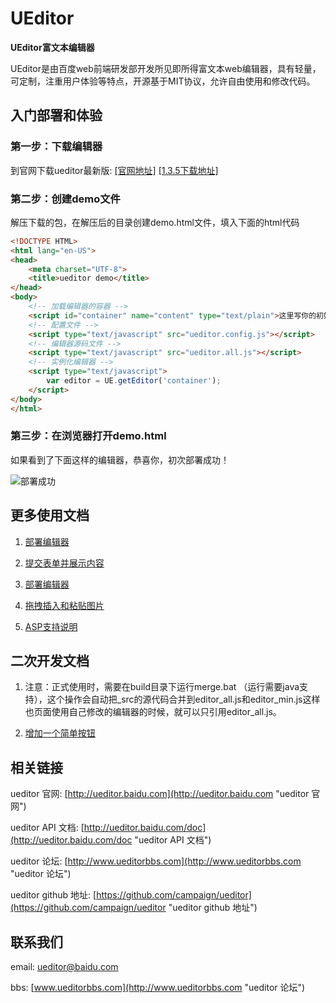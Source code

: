 UEditor
======

**UEditor富文本编辑器**

UEditor是由百度web前端研发部开发所见即所得富文本web编辑器，具有轻量，可定制，注重用户体验等特点，开源基于MIT协议，允许自由使用和修改代码。

## 入门部署和体验 ##

### 第一步：下载编辑器 ###

到官网下载ueditor最新版: [[官网地址]](http://ueditor.baidu.com/website/download.html#ueditor "官网地址") [[1.3.5下载地址]](http://ueditor.baidu.com/build/build_down.php?e=1_3_5-src)

### 第二步：创建demo文件 ###
解压下载的包，在解压后的目录创建demo.html文件，填入下面的html代码

```html
<!DOCTYPE HTML>
<html lang="en-US">
<head>
	<meta charset="UTF-8">
	<title>ueditor demo</title>
</head>
<body>
	<!-- 加载编辑器的容器 -->
	<script id="container" name="content" type="text/plain">这里写你的初始化内容</script>
	<!-- 配置文件 -->
	<script type="text/javascript" src="ueditor.config.js"></script>
	<!-- 编辑器源码文件 -->
	<script type="text/javascript" src="ueditor.all.js"></script>
	<!-- 实例化编辑器 -->
	<script type="text/javascript">
	    var editor = UE.getEditor('container');
	</script>
</body>
</html>
```

### 第三步：在浏览器打开demo.html ###

如果看到了下面这样的编辑器，恭喜你，初次部署成功！

![部署成功](http://www.ueditorbbs.com/data/attachment/forum/201311/01/180213cop7scr30s3p9wc0.png)

## 更多使用文档 ##

1. [部署编辑器](_doc/部署编辑器.md "部署编辑器")

2. [提交表单并展示内容](_doc/提交表单并展示内容.md "提交表单并展示内容")

3. [部署编辑器](_doc/路径配置.md "路径配置")

4. [拖拽插入和粘贴图片](_doc/拖拽插入和粘贴图片.md "拖拽插入和粘贴图片")

5. [ASP支持说明](_doc/ASP支持说明.md "ASP支持说明")

## 二次开发文档 ##

1. 注意：正式使用时，需要在build目录下运行merge.bat （运行需要java支持），这个操作会自动把_src的源代码合并到editor_all.js和editor_min.js这样也页面使用自己修改的编辑器的时候，就可以只引用editor_all.js。

2. [增加一个简单按钮](_doc/增加一个简单按钮.md "增加一个简单按钮")

## 相关链接 ##

ueditor 官网: [http://ueditor.baidu.com](http://ueditor.baidu.com "ueditor 官网")

ueditor API 文档: [http://ueditor.baidu.com/doc](http://ueditor.baidu.com/doc "ueditor API 文档")

ueditor 论坛: [http://www.ueditorbbs.com](http://www.ueditorbbs.com "ueditor 论坛")

ueditor github 地址: [https://github.com/campaign/ueditor](https://github.com/campaign/ueditor "ueditor github 地址")

## 联系我们 ##

email: [ueditor@baidu.com](mailto://email:ueditor@baidu.com "发邮件给ueditor开发组")

bbs: [www.ueditorbbs.com](http://www.ueditorbbs.com "ueditor 论坛")
